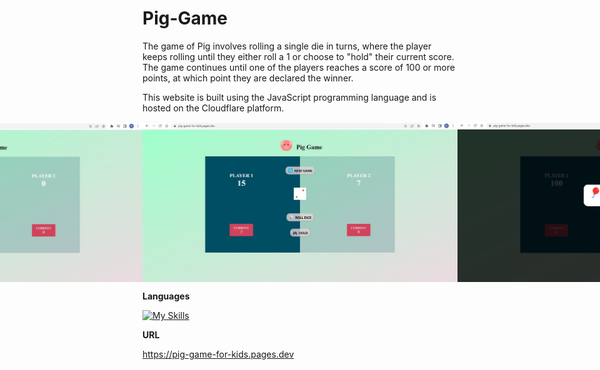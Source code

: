# Pig-Game

The game of Pig involves rolling a single die in turns, where the player keeps rolling until they either roll a 1 or choose to "hold" their current score. The game continues until one of the players reaches a score of 100 or more points, at which point they are declared the winner.

This website is built using the JavaScript programming language and is hosted on the Cloudflare platform.

<div align="center" style="display: flex; justify-content: center; align-items: center;">
 <img src="screenshots/1.jpg" width="750">
 <img src="screenshots/2.jpg" width="750">
 <img src="screenshots/3.jpg" width="750">
</div>
 
**Languages**

[![My Skills](https://skillicons.dev/icons?i=js)](https://skillicons.dev)

**URL**

https://pig-game-for-kids.pages.dev
